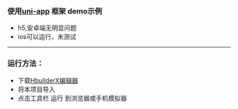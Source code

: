 ### 使用[uni-app](https://uniapp.dcloud.io/README) 框架 demo示例
* h5,安卓端无明显问题
* ios可以运行，未测试
---
### 运行方法：
* 下载[HbuilderX编辑器](https://www.dcloud.io/hbuilderx.html)  
* 将本项目导入  
* 点击工具栏 运行 到浏览器或手机模拟器  